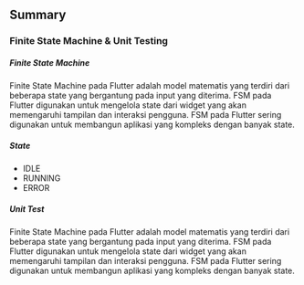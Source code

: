 ## Summary

### Finite State Machine & Unit Testing

##### Finite State Machine

Finite State Machine pada Flutter adalah model matematis yang terdiri dari beberapa state yang bergantung pada input yang diterima. FSM pada Flutter digunakan untuk mengelola state dari widget yang akan memengaruhi tampilan dan interaksi pengguna. FSM pada Flutter sering digunakan untuk membangun aplikasi yang kompleks dengan banyak state.

##### State

- IDLE
- RUNNING
- ERROR

##### Unit Test

Finite State Machine pada Flutter adalah model matematis yang terdiri dari beberapa state yang bergantung pada input yang diterima. FSM pada Flutter digunakan untuk mengelola state dari widget yang akan memengaruhi tampilan dan interaksi pengguna. FSM pada Flutter sering digunakan untuk membangun aplikasi yang kompleks dengan banyak state.
